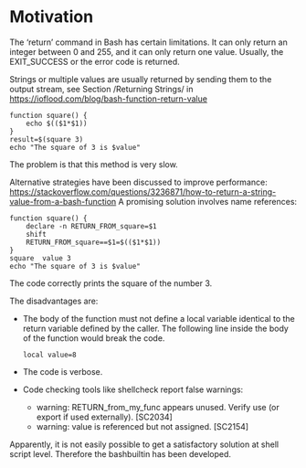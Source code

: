 # Motivation

The ‘return’ command in Bash has certain limitations. It can only return an integer between 0 and 255, and it can only return one value.
Usually, the EXIT_SUCCESS or the error code is returned.



Strings or multiple values are usually  returned by sending them to the output stream, see
Section /Returning Strings/ in https://ioflood.com/blog/bash-function-return-value

    function square() {
        echo $(($1*$1))
    }
    result=$(square 3)
    echo "The square of 3 is $value"

The problem is that this method is very slow.

Alternative strategies have been  discussed to improve performance: https://stackoverflow.com/questions/3236871/how-to-return-a-string-value-from-a-bash-function
A promising solution involves name references:

    function square() {
        declare -n RETURN_FROM_square=$1
        shift
        RETURN_FROM_square==$1=$(($1*$1))
    }
    square  value 3
    echo "The square of 3 is $value"

The code correctly prints the square of the number 3.

The disadvantages are:

  - The body of the function must not define a local variable identical to the return variable
    defined by the caller. The following line inside the body of the function would break the code.

        local value=8

  - The code is verbose.
  - Code checking tools like shellcheck report  false warnings:

     + warning: RETURN_from_my_func appears unused. Verify use (or export if used externally). [SC2034]
     + warning: value is referenced but not assigned. [SC2154]

Apparently, it is not easily possible to get a satisfactory solution at shell script level.
Therefore the bashbuiltin has been developed.
